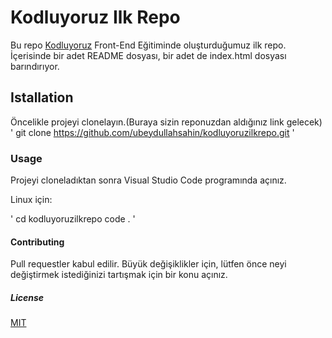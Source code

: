 # Kodluyoruz Ilk Repo
Bu repo [Kodluyoruz](http://kodluyoruz.org) Front-End Eğitiminde oluşturduğumuz ilk repo. İçerisinde bir adet README dosyası, bir adet de index.html dosyası barındırıyor.

## Istallation
Öncelikle projeyi clonelayın.(Buraya sizin reponuzdan aldığınız link gelecek)
'
git clone https://github.com/ubeydullahsahin/kodluyoruzilkrepo.git
'
### Usage
Projeyi cloneladıktan sonra Visual Studio Code programında açınız.

Linux için:

'
cd kodluyoruzilkrepo
code .
'
#### Contributing
Pull requestler kabul edilir. Büyük değişiklikler için, lütfen önce neyi değiştirmek istediğinizi tartışmak için bir konu açınız.

##### License

[MIT](https://choosealicense.com/licenses/mit/)
